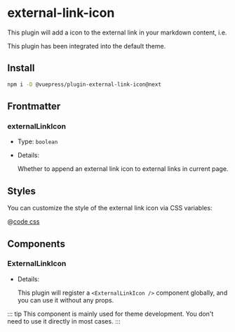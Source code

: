 # external-link-icon

<NpmBadge package="@vuepress/plugin-external-link-icon" />

This plugin will add a icon to the external link in your markdown content, i.e. <ExternalLinkIcon />

This plugin has been integrated into the default theme.

## Install

```bash
npm i -D @vuepress/plugin-external-link-icon@next
```

## Frontmatter

### externalLinkIcon

- Type: `boolean`

- Details:

  Whether to append an external link icon to external links in current page.

## Styles

You can customize the style of the external link icon via CSS variables:

@[code css](@vuepress/plugin-external-link-icon/src/client/styles/vars.css)

## Components

### ExternalLinkIcon

- Details:

  This plugin will register a `<ExternalLinkIcon />` component globally, and you can use it without any props.

::: tip
This component is mainly used for theme development. You don't need to use it directly in most cases.
:::
